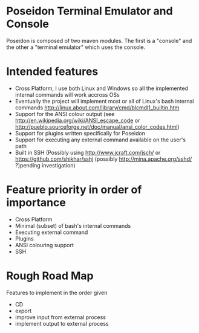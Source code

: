 # Poseidon Terminal Emulator and Console

Poseidon is composed of two maven modules. The first is a "console" and the other
a "terminal emulator" which uses the console.

# Intended features

* Cross Platform, I use both Linux and Windows so all the implemented internal commands will work accross OSs
* Eventually the project will implement most or all of Linux's bash internal commands http://linux.about.com/library/cmd/blcmdl1_builtin.htm
* Support for the ANSI colour output (see http://en.wikipedia.org/wiki/ANSI_escape_code or http://pueblo.sourceforge.net/doc/manual/ansi_color_codes.html)
* Support for plugins written specifically for Poseidon
* Support for executing any external command available on the user's path
* Built in SSH (Possibly using http://www.jcraft.com/jsch/ or https://github.com/shikhar/sshj (possibly http://mina.apache.org/sshd/ ?)pending investigation)

# Feature priority in order of importance

* Cross Platform
* Minimal (subset) of bash's internal commands
* Executing external command
* Plugins
* ANSI colouring support
* SSH

# Rough Road Map 

Features to implement in the order given

* CD
* export
* improve input from external process
* implement output to external process